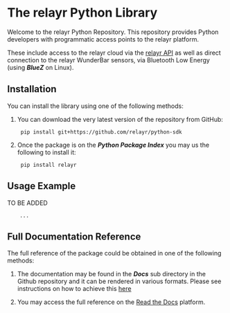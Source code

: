 # The relayr Python Library

Welcome to the relayr Python Repository. This repository provides Python developers with  programmatic access points to the relayr platform.

These include access to the relayr cloud via the [relayr API](https://developer.relayr.io/documents/relayrAPI/Introduction) as well as direct connection to the relayr WunderBar sensors, via Bluetooth Low Energy (using ***BlueZ*** on Linux). 


## Installation

You can install the library using one of the following methods: 

1. You can download the very latest version of the repository from GitHub:

    	pip install git+https://github.com/relayr/python-sdk

2. Once the package is on the ***Python Package Index*** you may us the following to install it:

    
		pip install relayr


## Usage Example


TO BE ADDED

    	...


## Full Documentation Reference

The full reference of the package could be obtained in one of the following methods: 

1. The documentation may be found in the ***Docs*** sub directory in the Github repository and it can be rendered in various formats. Please see instructions on how to achieve this [here](http://linkToBeAdded) 


2. You may access the full reference on the [Read the Docs](http://LinkToBeAdded) platform.



